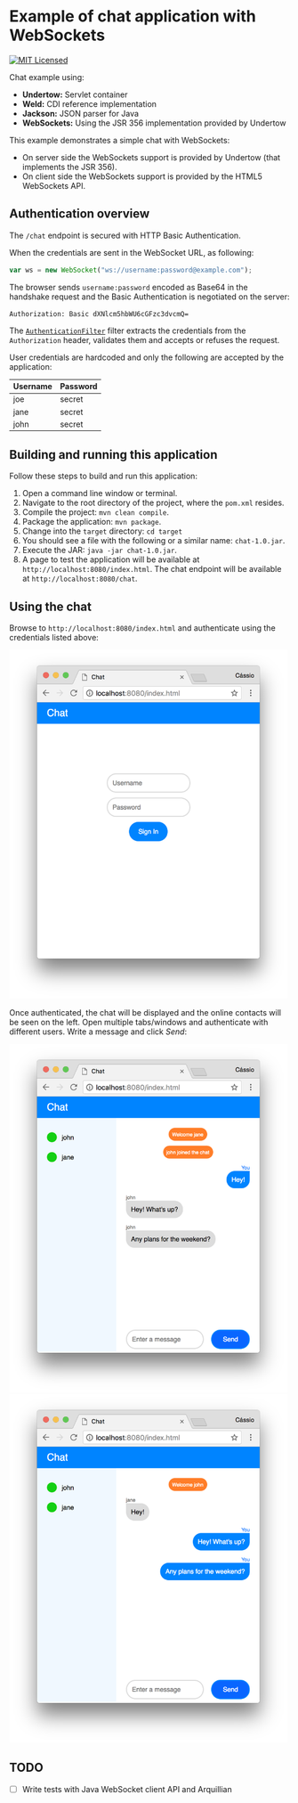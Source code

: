 # Example of chat application with WebSockets

[![MIT Licensed](https://img.shields.io/badge/license-MIT-blue.svg)](https://raw.githubusercontent.com/cassiomolin/chat/master/LICENSE.txt)

Chat example using:

- **Undertow:** Servlet container
- **Weld:** CDI reference implementation
- **Jackson:** JSON parser for Java
- **WebSockets:** Using the JSR 356 implementation provided by Undertow

This example demonstrates a simple chat with WebSockets:

- On server side the WebSockets support is provided by Undertow (that implements the JSR 356).
- On client side the WebSockets support is provided by the HTML5 WebSockets API.

## Authentication overview

The `/chat` endpoint is secured with HTTP Basic Authentication. 

When the credentials are sent in the WebSocket URL, as following:

```javascript
var ws = new WebSocket("ws://username:password@example.com"); 
```

The browser sends `username:password` encoded as Base64 in the handshake request and the Basic Authentication is negotiated on the server:

```
Authorization: Basic dXNlcm5hbWU6cGFzc3dvcmQ=
```

The [`AuthenticationFilter`](src/main/java/com/cassiomolin/example/chat/security/AuthenticationFilter.java) filter extracts the credentials from the `Authorization` header, validates them and accepts or refuses the request.

User credentials are hardcoded and only the following are accepted by the application:

 Username | Password 
--------- |----------
 joe      | secret 
 jane     | secret 
 john     | secret 

## Building and running this application

Follow these steps to build and run this application:

1. Open a command line window or terminal.
1. Navigate to the root directory of the project, where the `pom.xml` resides.
1. Compile the project: `mvn clean compile`.
1. Package the application: `mvn package`.
1. Change into the `target` directory: `cd target`
1. You should see a file with the following or a similar name: `chat-1.0.jar`.
1. Execute the JAR: `java -jar chat-1.0.jar`.
1. A page to test the application will be available at `http://localhost:8080/index.html`. The chat endpoint will be available at `http://localhost:8080/chat`.

## Using the chat

Browse to `http://localhost:8080/index.html` and authenticate using the credentials listed above:

<img src="src/main/doc/screenshot-01.png" width="500">

Once authenticated, the chat will be displayed and the online contacts will be seen on the left. Open multiple tabs/windows and authenticate with different users. Write a message and click _Send_:

<img src="src/main/doc/screenshot-03.png" width="500">
<img src="src/main/doc/screenshot-04.png" width="500">

## TODO

- [ ] Write tests with Java WebSocket client API and Arquillian
